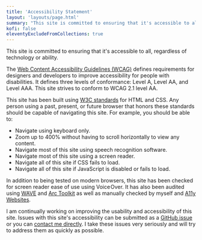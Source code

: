```yaml
---
title: 'Accessibility Statement'
layout: 'layouts/page.html'
summary: "This site is committed to ensuring that it's accessible to all, regardless of technology or ability."
kofi: false
eleventyExcludeFromCollections: true
---
```

This site is committed to ensuring that it's accessible to all, regardless of technology or ability.

The [Web Content Accessibility Guidelines (WCAG)](https://www.w3.org/WAI/standards-guidelines/wcag/) defines requirements for designers and developers to improve accessibility for people with disabilities. It defines three levels of conformance: Level A, Level AA, and Level AAA. This site strives to conform to WCAG 2.1 level AA.  

This site has been built using [W3C standards](https://www.w3.org/standards/) for HTML and CSS. Any person using a past, present, or future browser that honors these standards should be capable of navigating this site. For example, you should be able to:

* Navigate using keyboard only.
* Zoom up to 400% without having to scroll horizontally to view any content.
* Navigate most of this site using speech recognition software.
* Navigate most of this site using a screen reader.
* Navigate all of this site if CSS fails to load.
* Navigate all of this site if JavaScript is disabled or fails to load.

In addition to being tested on modern browsers, this site has been checked for screen reader ease of use using Voice Over. It has also been audited using [WAVE](https://wave.webaim.org/) and [Arc Toolkit](https://www.tpgi.com/arc-platform/arc-toolkit/) as well as manually checked by myself and [A11y Websites](https://twitter.com/superterrific/status/1345403075935277057).

I am continually working on improving the usability and accessibility of this site. Issues with this site's accessibility can be submitted as a [GitHub issue](https://github.com/superterrific/dana-byerly/issues) or you can [contact me directly](mailto:hello@danabyerly.com). I take these issues very seriously and will try to address them as quickly as possible.
